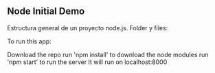 

## Node Initial Demo

Estructura general de un proyecto node.js. Folder y files:

To run this app:

Download the repo
run 'npm install' to download the node modules
run 'npm start' to run the server
It will run on localhost:8000
